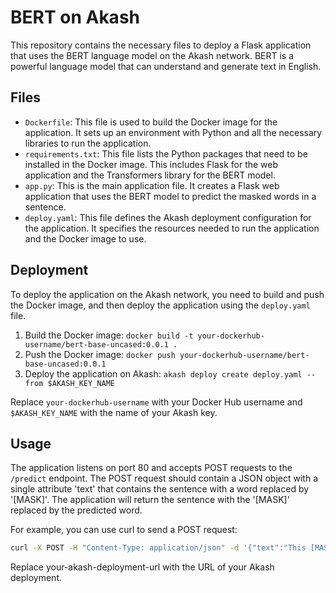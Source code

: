 # BERT on Akash

This repository contains the necessary files to deploy a Flask application that uses the BERT language model on the Akash network. BERT is a powerful language model that can understand and generate text in English.

## Files

- `Dockerfile`: This file is used to build the Docker image for the application. It sets up an environment with Python and all the necessary libraries to run the application.
- `requirements.txt`: This file lists the Python packages that need to be installed in the Docker image. This includes Flask for the web application and the Transformers library for the BERT model.
- `app.py`: This is the main application file. It creates a Flask web application that uses the BERT model to predict the masked words in a sentence.
- `deploy.yaml`: This file defines the Akash deployment configuration for the application. It specifies the resources needed to run the application and the Docker image to use.

## Deployment

To deploy the application on the Akash network, you need to build and push the Docker image, and then deploy the application using the `deploy.yaml` file.

1. Build the Docker image: `docker build -t your-dockerhub-username/bert-base-uncased:0.0.1 .`
2. Push the Docker image: `docker push your-dockerhub-username/bert-base-uncased:0.0.1`
3. Deploy the application on Akash: `akash deploy create deploy.yaml --from $AKASH_KEY_NAME`

Replace `your-dockerhub-username` with your Docker Hub username and `$AKASH_KEY_NAME` with the name of your Akash key.

## Usage

The application listens on port 80 and accepts POST requests to the `/predict` endpoint. The POST request should contain a JSON object with a single attribute 'text' that contains the sentence with a word replaced by '[MASK]'. The application will return the sentence with the '[MASK]' replaced by the predicted word.

For example, you can use curl to send a POST request:

```bash
curl -X POST -H "Content-Type: application/json" -d '{"text":"This [MASK] model can understand and generate text in multiple languages."}' http://your-akash-deployment-url/predict
```

Replace your-akash-deployment-url with the URL of your Akash deployment.

